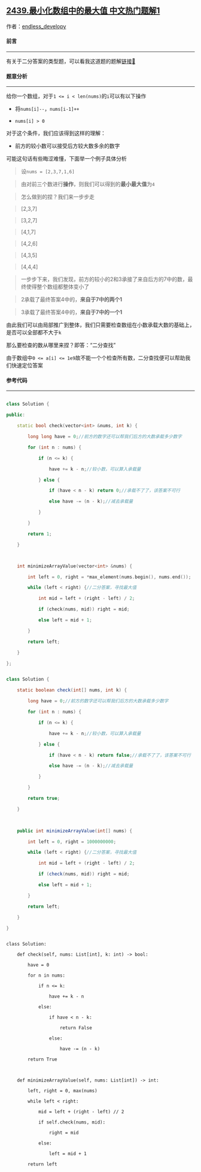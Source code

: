 ## [2439.最小化数组中的最大值 中文热门题解1](https://leetcode.cn/problems/minimize-maximum-of-array/solutions/100000/cppjava-you-shi-yi-dao-jing-dian-de-er-f-w3i6)

作者：[endless_developy](https://leetcode.cn/u/endless_developy)

#### 前言

-----

有关于二分答案的类型题，可以看我这道题的题解[链接🔗](https://leetcode.cn/problems/maximum-candies-allocated-to-k-children/solution/by-relll-1037-dhhf/)

#### 题意分析

-----

给你一个数组，对于`1 <= i < len(nums)`的`i`可以有以下操作

+ 将`nums[i]--`，`nums[i-1]++`
+ `nums[i] > 0`

对于这个条件，我们应该得到这样的理解：

+ 前方的较小数可以接受后方较大数多余的数字

可能这句话有些晦涩难懂，下面举一个例子具体分析

> 设`nums = [2,3,7,1,6]`
>
> 由对前三个数进行**操作**，则我们可以得到的**最小最大值**为`4`
>
> 怎么做到的捏？我们来一步步走
>
> [2,3,7]
>
> [3,2,7]
>
> [4,1,7]
>
> [4,2,6]
>
> [4,3,5]
>
> [4,4,4]
>
> 一步步下来，我们发现，前方的较小的2和3承接了来自后方的7中的数，最终使得整个数组都整体变小了
>
> 2承载了最终答案4中的，**来自于7中的两个1**
>
> 3承载了最终答案4中的，**来自于7中的一个1**

由此我们可以由局部推广到整体，我们只需要检查数组在小数承载大数的基础上，是否可以全部都不大于`k`



那么要检查的数从哪里来捏？即答：“二分查找”

由于数组中`0 <= a[i] <= 1e9`故不能一个个检查所有数，二分查找便可以帮助我们快速定位答案

#### 参考代码

---------

```cpp []
class Solution {
public:
    static bool check(vector<int> &nums, int k) {
        long long have = 0;//前方的数字还可以帮我们后方的大数承载多少数字
        for (int n : nums) {
            if (n <= k) {
                have += k - n;//较小数，可以算入承载量
            } else {
                if (have < n - k) return 0;//承载不了了，该答案不可行
                else have -= (n - k);//减去承载量
            }
        }
        return 1;
    }

    int minimizeArrayValue(vector<int> &nums) {
        int left = 0, right = *max_element(nums.begin(), nums.end());
        while (left < right) {//二分答案，寻找最大值
            int mid = left + (right - left) / 2;
            if (check(nums, mid)) right = mid;
            else left = mid + 1;
        }
        return left;
    }
};
```
```java []
class Solution {
    static boolean check(int[] nums, int k) {
        long have = 0;//前方的数字还可以帮我们后方的大数承载多少数字
        for (int n : nums) {
            if (n <= k) {
                have += k - n;//较小数，可以算入承载量
            } else {
                if (have < n - k) return false;//承载不了了，该答案不可行
                else have -= (n - k);//减去承载量
            }
        }
        return true;
    }
    
    public int minimizeArrayValue(int[] nums) {
        int left = 0, right = 1000000000;
        while (left < right) {//二分答案，寻找最大值
            int mid = left + (right - left) / 2;
            if (check(nums, mid)) right = mid;
            else left = mid + 1;
        }
        return left;
    }
}
```
```python3 []
class Solution:
    def check(self, nums: List[int], k: int) -> bool:
        have = 0
        for n in nums:
            if n <= k:
                have += k - n
            else:
                if have < n - k:
                    return False
                else:
                    have -= (n - k)
        return True
    
    def minimizeArrayValue(self, nums: List[int]) -> int:
        left, right = 0, max(nums)
        while left < right:
            mid = left + (right - left) // 2
            if self.check(nums, mid):
                right = mid
            else:
                left = mid + 1
        return left
```